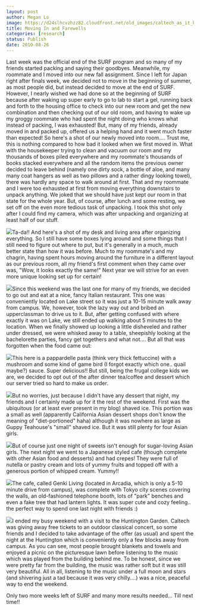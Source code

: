 ```yaml
---
layout: post
author: Megan Lo
image: https://d24slhcvzhzz82.cloudfront.net/old_images/caltech_as_it_happens/6a0105349b8251970b0134867571dc970c.jpg
title: Moving In and Farewells
categories: [research]
status: Publish
date: 2010-08-26
---
```



Last week was the official end of the SURF program and so many of my friends started packing and saying their goodbyes. Meanwhile, my roommate and I moved into our new fall assignment. Since I left for Japan right after finals week, we decided not to move in the beginning of summer, as most people did, but instead decided to move at the end of SURF. However, I nearly wished we had done so at the beginning of SURF because after waking up super early to go to lab to start a gel, running back and forth to the housing office to check into our new room and get the new combination and then checking out of our old room, and having to wake up my groggy roommate who had spent the night doing who knows what instead of packing, I was exhausted! But, many of my friends, already moved in and packed up, offered us a helping hand and it went much faster than expected!
So here's a shot of our newly moved into room.... Trust me, this is nothing compared to how bad it looked when we first moved in. What with the housekeeper trying to clean and vacuum our room and my thousands of boxes piled everywhere and my roommate's thousands of books stacked everywhere and all the random items the previous owner decided to leave behind (namely one dirty sock, a bottle of aloe, and many many coat hangers as well as two pillows and a rather dingy looking towel), there was hardly any space to walk around at first. That and my roommate and I were too exhausted at first from moving everything downstairs to unpack anything. We joked that we should have just kept our room in that state for the whole year. But, of course, after lunch and some resting, we set off on the even more tedious task of unpacking. I took this shot only after I could find my camera, which was after unpacking and organizing at least half of our stuff.


![](https://d24slhcvzhzz82.cloudfront.net/old_images/caltech_as_it_happens/6a0105349b8251970b01348675749c970c.jpg)Ta-da!! And here's a shot of my desk and living area after organizing everything. So I still have some boxes lying around and some things that I still need to figure out where to put, but it's generally in a much, much better state than how it was before. Much to my roommate's and my chagrin, having spent hours moving around the furniture in a different layout as our previous room, all my friend's first comment when they came over was, "Wow, it looks exactly the same!" Next year we will strive for an even more unique looking set up for certain!

![](https://d24slhcvzhzz82.cloudfront.net/old_images/caltech_as_it_happens/6a0105349b8251970b01348675778e970c.jpg)Since this weekend was the last one for many of my friends, we decided to go out and eat at a nice, fancy Italian restaurant. This one was conveniently located on Lake street so it was just a 10-15 minute walk away from campus. We, however, took the lazy way out and bribed an upperclassman to drive us to it. But, after getting confused with where exactly it was on Lake, we still ended up walking about 5 minutes to the location. When we finally showed up looking a little disheveled and rather under dressed, we were whisked away to a table, sheepishly looking at the bachelorette parties, fancy get togethers and what not.... But all that was forgotten when the food came out:

![](https://d24slhcvzhzz82.cloudfront.net/old_images/caltech_as_it_happens/6a0105349b8251970b0133f3515c93970b.jpg)This here is a pappardelle pasta (think very thick fettuccine) with a mushroom and some kind of game bird (I forgot exactly which one.. quail maybe?) sauce. Super delicious!! But still, being the frugal college kids we are, we decided to opt out of the after dinner tea/coffee and dessert which our server tried so hard to make us order.


![](https://d24slhcvzhzz82.cloudfront.net/old_images/caltech_as_it_happens/6a0105349b8251970b0133f35827af970b.jpg)But no worries, just because I didn't have any dessert that night, my friends and I certainly made up for it the rest of the weekend. First was the ubiquitous (or at least ever present in my blog) shaved ice. This portion was a small as well (apparently California Asian dessert shops don't know the meaning of "diet-portioned" haha) although it was nowhere as large as Guppy Teahouse's "small" shaved ice. But it was still plenty for four Asian girls.


![](https://d24slhcvzhzz82.cloudfront.net/old_images/caltech_as_it_happens/6a0105349b8251970b0133f3582226970b.jpg)But of course just one night of sweets isn't enough for sugar-loving Asian girls. The next night we went to a Japanese styled cafe (though complete with other Asian food and desserts) and had crepes! They were full of nutella or pastry cream and lots of yummy fruits and topped off with a generous portion of whipped cream. Yummy!!

![](https://d24slhcvzhzz82.cloudfront.net/old_images/caltech_as_it_happens/6a0105349b8251970b0134867c4c95970c.jpg)The cafe, called Genki Living (located in Arcadia, which is only a 5-10 minute drive from campus), was complete with Tokyo city scenes covering the walls, an old-fashioned telephone booth, lots of "park" benches and even a fake tree that had lantern lights. It was super cute and cozy feeling.. the perfect way to spend one last night with friends :)

![](https://d24slhcvzhzz82.cloudfront.net/old_images/caltech_as_it_happens/6a0105349b8251970b0133f35176ae970b.jpg)I ended my busy weekend with a visit to the Huntington Garden. Caltech was giving away free tickets to an outdoor classical concert, so some friends and I decided to take advantage of the offer (as usual) and spent the night at the Huntington which is conveniently only a few blocks away from campus. As you can see, most people brought blankets and towels and enjoyed a picnic on the picturesque lawn before listening to the music which was played from the building behind me. To be honest, since we were pretty far from the building, the music was rather soft but it was still very beautiful. All in all, listening to the music under a full moon and stars (and shivering just a tad because it was very chilly....) was a nice, peaceful way to end the weekend.

Only two more weeks left of SURF and many more results needed... Till next time!!

